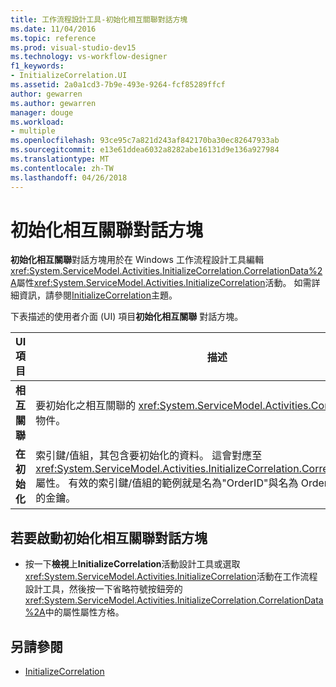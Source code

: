 ```yaml
---
title: 工作流程設計工具-初始化相互關聯對話方塊
ms.date: 11/04/2016
ms.topic: reference
ms.prod: visual-studio-dev15
ms.technology: vs-workflow-designer
f1_keywords:
- InitializeCorrelation.UI
ms.assetid: 2a0a1cd3-7b9e-493e-9264-fcf85289ffcf
author: gewarren
ms.author: gewarren
manager: douge
ms.workload:
- multiple
ms.openlocfilehash: 93ce95c7a821d243af842170ba30ec82647933ab
ms.sourcegitcommit: e13e61ddea6032a8282abe16131d9e136a927984
ms.translationtype: MT
ms.contentlocale: zh-TW
ms.lasthandoff: 04/26/2018
---
```

# <a name="initialize-correlation-dialog-box"></a>初始化相互關聯對話方塊

**初始化相互關聯**對話方塊用於在 Windows 工作流程設計工具編輯<xref:System.ServiceModel.Activities.InitializeCorrelation.CorrelationData%2A>屬性<xref:System.ServiceModel.Activities.InitializeCorrelation>活動。 如需詳細資訊，請參閱[InitializeCorrelation](../workflow-designer/initializecorrelation-activity-designer.md)主題。

 下表描述的使用者介面 (UI) 項目**初始化相互關聯** 對話方塊。

|UI 項目|描述|
|----------------|-----------------|
|**相互關聯**|要初始化之相互關聯的 <xref:System.ServiceModel.Activities.CorrelationHandle> 物件。|
|**在初始化**|索引鍵/值組，其包含要初始化的資料。 這會對應至 <xref:System.ServiceModel.Activities.InitializeCorrelation.CorrelationData%2A> 屬性。 有效的索引鍵/值組的範例就是名為"OrderID"與名為 OrderID 的變數配對的金鑰。|

## <a name="to-launch-the-initialize-correlation-dialog-box"></a>若要啟動初始化相互關聯對話方塊

-   按一下**檢視**上**InitializeCorrelation**活動設計工具或選取<xref:System.ServiceModel.Activities.InitializeCorrelation>活動在工作流程設計工具，然後按一下省略符號按鈕旁的 <xref:System.ServiceModel.Activities.InitializeCorrelation.CorrelationData%2A>中的屬性屬性方格。

## <a name="see-also"></a>另請參閱

- [InitializeCorrelation](../workflow-designer/initializecorrelation-activity-designer.md)